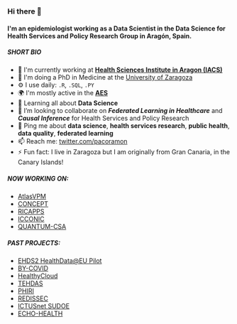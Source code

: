 ### Hi there 👋

<!--
**pacoramon/pacoramon** is a ✨ _special_ ✨ repository because its `README.md` (this file) appears on your GitHub profile.

Here are some ideas to get you started:

- 🔭 I’m currently working on ...
- 🌱 I’m currently learning ...
- 👯 I’m looking to collaborate on ...
- 🤔 I’m looking for help with ...
- 💬 Ask me about ...
- 📫 How to reach me: ...
- 😄 Pronouns: ...
- ⚡ Fun fact: ...
-->

#### I'm an epidemiologist working as a Data Scientist in the Data Science for Health Services and Policy Research Group in Aragón, Spain. 

##### SHORT BIO
- 🏢 I'm currently working at **[Health Sciences Institute in Aragon (IACS)](https://www.iacs.es/)**
- 🔭 I'm doing a PhD in Medicine at the [University of Zaragoza](https://www.unizar.es/)
- ⚙️ I use daily: `.R`, `.SQL`, `.PY` 
- 🌍 I'm mostly active in the **[AES](https://www.aes.es/)**
- 🌱 Learning all about **Data Science**
- 👯 I’m looking to collaborate on _**Federated Learning in Healthcare**_ and _**Causal Inference**_ for Health Services and Policy Research
- 💬 Ping me about **data science**, **health services research**, **public health**, **data quality**, **federated learning**
- 📫 Reach me: [twitter.com/pacoramon](https://twitter.com/pacoramon)
- ⚡️ Fun fact: I live in Zaragoza but I am originally from Gran Canaria, in the Canary Islands!

##### NOW WORKING ON:
- [AtlasVPM](https://www.atlasvpm.org/)
- [CONCEPT](https://www.atlasvpm.org/concept/)
- [RICAPPS](https://ricapps.es/)
- [ICCONIC](https://hnhccomparisoncollaborative.wordpress.com/)
- [QUANTUM-CSA](https://www.quantumproject.eu/)

##### PAST PROJECTS:
- [EHDS2 HealthData@EU Pilot](https://ehds2pilot.eu/)
- [BY-COVID](https://by-covid.org/)
- [HealthyCloud](https://healthycloud.eu/)
- [TEHDAS](https://tehdas.eu/)
- [PHIRI](https://www.phiri.eu/)
- [REDISSEC](https://www.redissec.com/)
- [ICTUSnet SUDOE](https://ictusnet-sudoe.eu/en/)
- [ECHO-HEALTH](https://cienciadedatosysalud.org/echo/)

